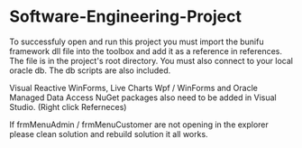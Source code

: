 # Software-Engineering-Project

To successfuly open and run this project you must import the bunifu framework dll file into the toolbox and add it as a reference in references. The file is in the project's root directory. You must also connect to your local oracle db. The db scripts are also included.

Visual Reactive WinForms, Live Charts Wpf / WinForms and Oracle Managed Data Access NuGet packages also need to be added in Visual Studio. (Right click Referneces)

If frmMenuAdmin / frmMenuCustomer are not opening in the explorer please clean solution and rebuild solution it all works.
